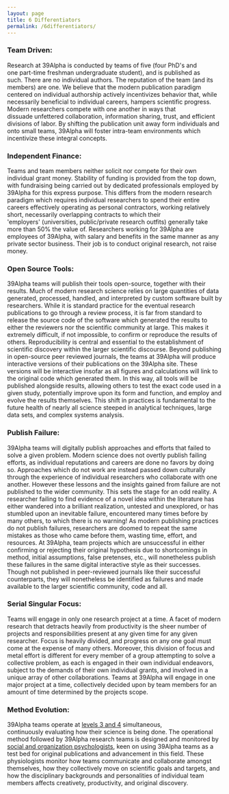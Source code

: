```yaml
---
layout: page
title: 6 Differentiators
permalink: /6differentiators/
---
```



### Team Driven:
Research at 39Alpha is conducted by teams of five (four PhD's and one part-time freshman undergraduate student), and is published as such. There are no individual authors. The reputation of the team (and its members) are one. We believe that the modern publication paradigm centered on individual authorship actively incentivizes behavior that, while necessarily beneficial to individual careers, hampers scientific progress. Modern researchers compete with one another in ways that dissuade unfettered collaboration, information sharing, trust, and efficient divisions of labor. By shifting the publication unit away form individuals and onto small teams, 39Alpha will foster intra-team environments which incentivize these integral concepts.



### Independent Finance:
Teams and team members neither solicit nor compete for their own individual grant money. Stability of funding is provided from the top down, with fundraising being carried out by dedicated professionals employed by 39Alpha for this express purpose. This differs from the modern research paradigm which requires individual researchers to spend their entire careers effectively operating as personal contractors, working relatively short, necessarily overlapping contracts to which their 'employers' (universities, public/private research outfits) generally take more than 50% the value of. Researchers working for 39Alpha are employees of 39Alpha, with salary and benefits in the same manner as any private sector business. Their job is to conduct original research, not raise money.



### Open Source Tools:
39Alpha teams will publish their tools open-source, together with their results. Much of modern research science relies on large quantities of data generated, processed, handled, and interpreted by custom software built by researchers. While it is standard practice for the eventual research publications to go through a review process, it is far from standard to release the source code of the software which generated the results to either the reviewers nor the scientific community at large. This makes it extremely difficult, if not impossible, to confirm or reproduce the results of others. Reproducibility is central and essential to the establishment of scientific discovery within the larger scientific discourse. Beyond publishing in open-source peer reviewed journals, the teams at 39Alpha will produce interactive versions of their publications on the 39Alpha site. These versions will be interactive insofar as all figures and calculations will link to the original code which generated them. In this way, all tools will be published alongside results, allowing others to test the exact code used in a given study, potentially improve upon its form and function, and employ and evolve the results themselves. This shift in practices is fundamental to the future health of nearly all science steeped in analytical techniques, large data sets, and complex systems analysis.



### Publish Failure:
39Alpha teams will digitally publish approaches and efforts that failed to solve a given problem. Modern science does not overtly publish failing efforts, as individual reputations and careers are done no favors by doing so. Approaches which do not work are instead passed down culturally through the experience of individual researchers who collaborate with one another. However these lessons and the insights gained from failure are not published to the wider community. This sets the stage for an odd reality. A researcher failing to find evidence of a novel idea within the literature has either wandered into a brilliant realization, untested and unexplored, or has stumbled upon an inevitable failure, encountered many times before by many others, to which there is no warning! As modern publishing practices do not publish failures, researchers are doomed to repeat the same mistakes as those who came before them, wasting time, effort, and resources. At 39Alpha, team projects which are unsuccessful in either confirming or rejecting their original hypothesis due to shortcomings in method, initial assumptions, false pretenses, etc., will nonetheless publish these failures in the same digital interactive style as their successes. Though not published in peer-reviewed journals like their successful counterparts, they will nonetheless be identified as failures and made available to the larger scientific community, code and all.



### Serial Singular Focus:
Teams will engage in only one research project at a time. A facet of modern research that detracts heavily from productivity is the sheer number of projects and responsibilities present at any given time for any given researcher. Focus is heavily divided, and progress on any one goal must come at the expense of many others. Moreover, this division of focus and metal effort is different for every member of a group attempting to solve a collective problem, as each is engaged in their own individual endeavors, subject to the demands of their own individual grants, and involved in a unique array of other collaborations. Teams at 39Alpha will engage in one major project at a time, collectively decided upon by team members for an amount of time determined by the projects scope.



### Method Evolution:
39Alpha teams operate at [levels 3 and 4](/giving-back/) simultaneous, continuously evaluating how their science is being done. The operational method followed by 39Alpha research teams is designed and monitored by [social and organization psychologists](/social-psych/), keen on using 39Alpha teams as a test bed for original publications and advancement in this field. These physiologists monitor how teams communicate and collaborate amongst themselves, how they collectively move on scientific goals and targets, and how the disciplinary backgrounds and personalities of individual team members affects creativety, productivity, and original discovery.

